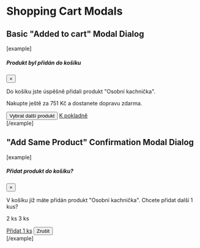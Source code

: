 Shopping Cart Modals
====================

## Basic "Added to cart" Modal Dialog

[example]
<div class="modal fade show" id="product_added_modal" tabindex="-1" role="dialog" aria-labelledby="product_added_modalLabel" style="padding-right: 12px; display: block; position: static;" aria-modal="true">
	<div class="modal-dialog" role="document">
		<div class="modal-content">
			<div class="modal-header">
				<h5 class="modal-title" id="product_added_modalLabel">Produkt byl přidán do košíku</h5>
				<button type="button" class="close" data-dismiss="modal" aria-label="zavřít">
					<span aria-hidden="true">×</span>
				</button>
			</div>
			<div class="modal-body">
				<div class="section__surface">
					<p>Do košíku jste úspěšně přidali produkt "Osobní kachnička".</p>
					<p>
						Nakupte ještě za <span class="currency_main"><span class="price">751</span>&nbsp;Kč</span> a dostanete dopravu zdarma. </p>
				</div>
				<div class="section__navigation">
					<button class="btn btn-secondary btn--back" data-dismiss="modal">Vybrat další produkt</button>
					<a href="/cs/baskets/edit/" class="btn btn-primary btn--cta">K pokladně</a>
				</div>
			</div>
		</div>
	</div>
</div>
[/example]

## "Add Same Product" Confirmation Modal Dialog

[example]
<div class="modal fade show" id="product_added_modal" tabindex="-1" role="dialog" aria-labelledby="product_added_modalLabel" style="padding-right: 12px; display: block; position: static;" aria-modal="true">
	<div class="modal-dialog" role="document">
		<div class="modal-content">
			<div class="modal-header">
				<h5 class="modal-title" id="product_added_modalLabel">Přidat produkt do košíku?</h5>
				<button type="button" class="close" data-dismiss="modal" aria-label="zavřít">
					<span aria-hidden="true">×</span>
				</button>
			</div>
			<div class="modal-body">
				<div class="section__surface">
					<p>V košíku již máte přidán produkt "Osobní kachnička". Chcete přidat další 1 kus?</p>
					<p class="text-xl text-center">
						<span class="badge badge-secondary rounded-pill">2&nbsp;ks</span> <i class="fas fa-arrow-right"></i> <span class="badge badge-primary rounded-pill">3&nbsp;ks</span>
					</p>
				</div>
				<div class="section__navigation">
					<a href="/cs/baskets/edit/" class="btn btn-primary btn--cta">Přidat 1&nbsp;ks</a>
					<button class="btn btn-secondary btn--back" data-dismiss="modal">Zrušit</button>
				</div>
			</div>
		</div>
	</div>
</div>
[/example]